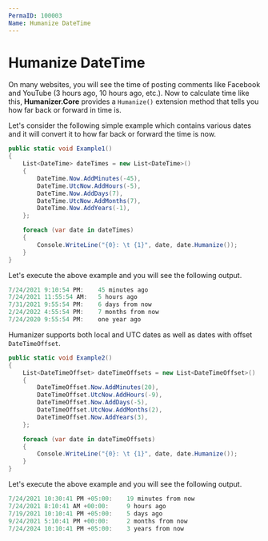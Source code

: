 ```yaml
---
PermaID: 100003
Name: Humanize DateTime
---
```


# Humanize DateTime

On many websites, you will see the time of posting comments like Facebook and YouTube (3 hours ago, 10 hours ago, etc.). Now to calculate time like this, **Humanizer.Core** provides a `Humanize()` extension method that tells you how far back or forward in time is.

Let's consider the following simple example which contains various dates and it will convert it to how far back or forward the time is now.

```csharp
public static void Example1()
{
    List<DateTime> dateTimes = new List<DateTime>()
    {
        DateTime.Now.AddMinutes(-45),
        DateTime.UtcNow.AddHours(-5),
        DateTime.Now.AddDays(7),
        DateTime.UtcNow.AddMonths(7),
        DateTime.Now.AddYears(-1),
    };

    foreach (var date in dateTimes)
    {
        Console.WriteLine("{0}: \t {1}", date, date.Humanize());
    }
}
```

Let's execute the above example and you will see the following output.

```csharp
7/24/2021 9:10:54 PM:    45 minutes ago
7/24/2021 11:55:54 AM:   5 hours ago
7/31/2021 9:55:54 PM:    6 days from now
2/24/2022 4:55:54 PM:    7 months from now
7/24/2020 9:55:54 PM:    one year ago
```

Humanizer supports both local and UTC dates as well as dates with offset `DateTimeOffset`. 

```csharp
public static void Example2()
{
    List<DateTimeOffset> dateTimeOffsets = new List<DateTimeOffset>()
    {
        DateTimeOffset.Now.AddMinutes(20),
        DateTimeOffset.UtcNow.AddHours(-9),
        DateTimeOffset.Now.AddDays(-5),
        DateTimeOffset.UtcNow.AddMonths(2),
        DateTimeOffset.Now.AddYears(3),
    };

    foreach (var date in dateTimeOffsets)
    {
        Console.WriteLine("{0}: \t {1}", date, date.Humanize());
    }
}
```

Let's execute the above example and you will see the following output.

```csharp
7/24/2021 10:30:41 PM +05:00:    19 minutes from now
7/24/2021 8:10:41 AM +00:00:     9 hours ago
7/19/2021 10:10:41 PM +05:00:    5 days ago
9/24/2021 5:10:41 PM +00:00:     2 months from now
7/24/2024 10:10:41 PM +05:00:    3 years from now
```